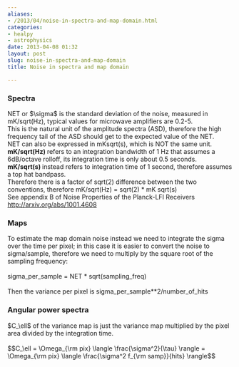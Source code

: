 ```yaml
---
aliases:
- /2013/04/noise-in-spectra-and-map-domain.html
categories:
- healpy
- astrophysics
date: 2013-04-08 01:32
layout: post
slug: noise-in-spectra-and-map-domain
title: Noise in spectra and map domain

---
```


<h3>
 Spectra
</h3>
NET or $\sigma$ is the standard deviation of the noise, measured in mK/sqrt(Hz), typical values for microwave amplifiers are 0.2-5.
<br/>
This is the natural unit of the amplitude spectra (ASD), therefore the high frequency tail of the ASD should get to the expected value of the NET.
<br/>
NET can also be expressed in mKsqrt(s), which is NOT the same unit.
<br/>
<b>
 mK/sqrt(Hz)
</b>
refers to an integration bandwidth of 1 Hz that assumes a 6dB/octave rolloff, its integration time is only about 0.5 seconds.
<br/>
<b>
 mK/sqrt(s)
</b>
instead refers to integration time of 1 second, therefore assumes a top hat bandpass.
<br/>
Therefore there is a factor of sqrt(2) difference between the two conventions, therefore mK/sqrt(Hz) = sqrt(2) * mK sqrt(s)
<br/>
See appendix B of Noise Properties of the Planck-LFI Receivers
<br/>
<a href="http://arxiv.org/abs/1001.4608">
 http://arxiv.org/abs/1001.4608
</a>
<br/>
<h3>
 Maps
</h3>
To estimate the map domain noise instead we need to integrate the sigma over the time per pixel; in this case it is easier to convert the noise to sigma/sample, therefore we need to multiply by the square root of the sampling frequency:
<br/>
<br/>
sigma_per_sample = NET * sqrt(sampling_freq)
<br/>
<br/>
Then the variance per pixel is sigma_per_sample**2/number_of_hits
<br/>
<h3>
 Angular power spectra
</h3>
<div>
 $C_\ell$ of the variance map is just the variance map multiplied by the pixel area divided by the integration time.
 <br/>
 <br/>
 $$C_\ell = \Omega_{\rm pix} \langle \frac{\sigma^2}{\tau} \rangle = \Omega_{\rm pix} \langle \frac{\sigma^2 f_{\rm samp}}{hits} \rangle$$
</div>
